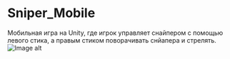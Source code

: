 # Sniper_Mobile
Мобильная игра на Unity, где игрок управляет снайпером с помощью левого стика, а правым стиком поворачивать снйапера  и стрелять.
![Image alt](https://github.com/NikllX/image_mobile/raw/main/image_mobile/s1.png)
